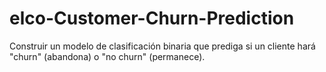 # elco-Customer-Churn-Prediction
Construir un modelo de clasificación binaria que prediga si un cliente hará "churn" (abandona) o "no churn" (permanece).
